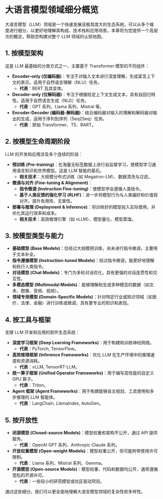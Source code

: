 # 大语言模型领域细分概览

大语言模型（LLM）领域是一个快速发展且极其庞大的生态系统，可以从多个维度进行细分，以更好地理解其构成、技术栈和应用场景。本章将为您提供一个高层次的概览，帮助您构建对整个 LLM 领域的认知地图。

## 1. 按模型架构

这是 LLM 最基础的分类方式之一，主要基于 Transformer 模型的不同组件：

-   **Encoder-only (仅编码器)**：专注于对输入文本进行深度理解，生成富含上下文的表示。适用于自然语言理解（NLU）任务。
    -   **代表**：BERT 及其变体。
-   **Decoder-only (仅解码器)**：专注于根据给定上下文生成文本，具有自回归特性。适用于自然语言生成（NLG）任务。
    -   **代表**：GPT 系列、Llama 系列、Mistral 等。
-   **Encoder-Decoder (编码器-解码器)**：结合编码器对输入的理解和解码器对输出的生成，适用于序列到序列（Seq2Seq）任务。
    -   **代表**：原始 Transformer、T5、BART。

## 2. 按模型生命周期阶段

LLM 的开发和应用涉及多个连续的阶段：

-   **预训练 (Pre-training)**：在海量无标签数据上进行自监督学习，使模型学习通用语言知识和世界模型。这是 LLM 智能的基石。
    -   **相关技术**：大规模分布式训练（如 Megatron-LM）、数据清洗与过滤。
-   **微调与对齐 (Fine-tuning & Alignment)**：
    -   **指令微调 (Instruction Fine-tuning)**：使模型学会遵循人类指令。
    -   **基于人类反馈的强化学习 (RLHF)**：进一步将模型行为与人类偏好和价值观对齐，提升有用性、无害性。
-   **部署与推理 (Deployment & Inference)**：将训练好的模型投入实际使用，并优化其运行效率和成本。
    -   **相关技术**：高效推理引擎（如 vLLM）、模型量化、模型蒸馏。

## 3. 按模型类型与能力

-   **基础模型 (Base Models)**：仅经过大规模预训练，尚未进行指令微调，主要用于文本补全。
-   **指令遵循模型 (Instruction-tuned Models)**：经过指令微调，能更好地理解和执行人类指令。
-   **对话模型 (Chat Models)**：专门为多轮对话优化，具有更强的对话连贯性和交互性。
-   **多模态模型 (Multimodal Models)**：能够理解和生成多种模态的数据（如文本、图像、音频、视频）。
-   **领域专用模型 (Domain-Specific Models)**：针对特定行业或知识领域（如医疗、法律、金融）进行训练或微调，具有更专业的知识和表现。

## 4. 按工具与框架

支撑 LLM 开发和应用的软件生态系统：

-   **深度学习框架 (Deep Learning Frameworks)**：用于构建和训练神经网络。
    -   **代表**：PyTorch, TensorFlow。
-   **高效推理框架 (Inference Frameworks)**：优化 LLM 在生产环境中的推理速度和资源消耗。
    -   **代表**：vLLM, TensorRT-LLM。
-   **统一算子框架 (Unified Operator Frameworks)**：用于编写高性能的自定义 GPU 算子。
    -   **代表**：Triton。
-   **Agent 框架 (Agent Frameworks)**：用于构建能够自主规划、工具使用和多步推理的 LLM 智能体。
    -   **代表**：LangChain, LlamaIndex, AutoGen。

## 5. 按开放性

-   **闭源模型 (Closed-source Models)**：模型权重和架构不公开，通过 API 提供服务。
    -   **代表**：OpenAI GPT 系列、Anthropic Claude 系列。
-   **开放权重模型 (Open-weight Models)**：模型权重公开，但可能附带使用许可限制。
    -   **代表**：Llama 系列、Mistral 系列、Gemma。
-   **开源模型 (Open-source Models)**：模型权重、代码和数据均公开，通常遵循宽松的开源许可。
    -   **代表**：一些较小的研究模型或社区驱动项目。

通过这些细分，我们可以更全面地理解大语言模型领域的复杂性和多样性。